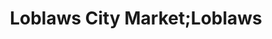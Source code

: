---
title: "Loblaws City Market;Loblaws"
url: /north-vancouver/loblaws-city-market-loblaws/
shop: Supermarkt
---